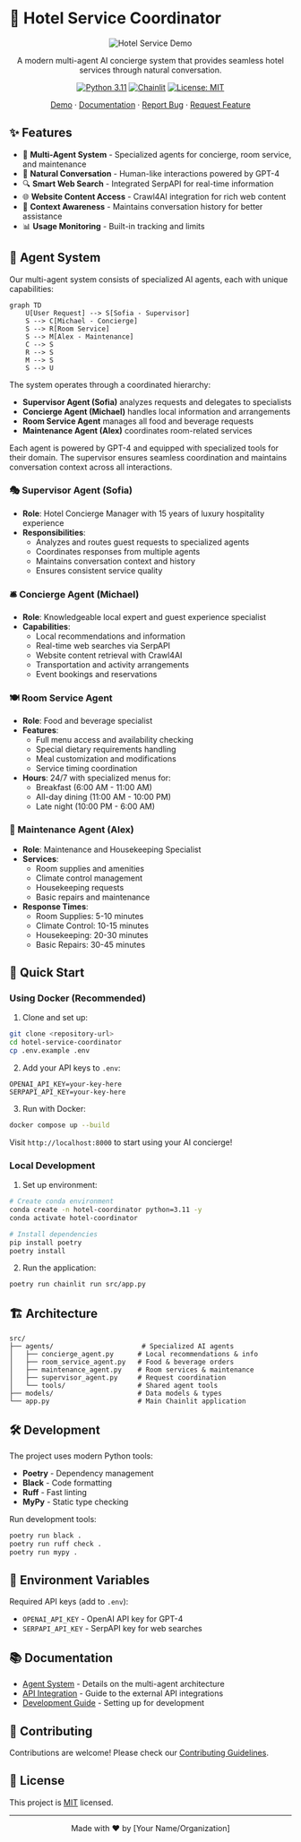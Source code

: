 # 🏨 Hotel Service Coordinator

<div align="center">

![Hotel Service Demo](docs/demo.gif)

A modern multi-agent AI concierge system that provides seamless hotel services through natural conversation.

[![Python 3.11](https://img.shields.io/badge/Python-3.11-blue.svg)](https://www.python.org/downloads/)
[![Chainlit](https://img.shields.io/badge/Chainlit-2.2.0-orange.svg)](https://docs.chainlit.io)
[![License: MIT](https://img.shields.io/badge/License-MIT-yellow.svg)](https://opensource.org/licenses/MIT)

[Demo](https://demo-link) · [Documentation](docs/) · [Report Bug](issues/new) · [Request Feature](issues/new)

</div>

## ✨ Features

- 🤖 **Multi-Agent System** - Specialized agents for concierge, room service, and maintenance
- 💬 **Natural Conversation** - Human-like interactions powered by GPT-4
- 🔍 **Smart Web Search** - Integrated SerpAPI for real-time information
- 🌐 **Website Content Access** - Crawl4AI integration for rich web content
- 📝 **Context Awareness** - Maintains conversation history for better assistance
- 📊 **Usage Monitoring** - Built-in tracking and limits

## 🤖 Agent System

Our multi-agent system consists of specialized AI agents, each with unique capabilities:

```mermaid
graph TD
    U[User Request] --> S[Sofia - Supervisor]
    S --> C[Michael - Concierge]
    S --> R[Room Service]
    S --> M[Alex - Maintenance]
    C --> S
    R --> S
    M --> S
    S --> U
```

The system operates through a coordinated hierarchy:
- **Supervisor Agent (Sofia)** analyzes requests and delegates to specialists
- **Concierge Agent (Michael)** handles local information and arrangements
- **Room Service Agent** manages all food and beverage requests
- **Maintenance Agent (Alex)** coordinates room-related services

Each agent is powered by GPT-4 and equipped with specialized tools for their domain. The supervisor ensures seamless coordination and maintains conversation context across all interactions.

### 🎭 Supervisor Agent (Sofia)

- **Role**: Hotel Concierge Manager with 15 years of luxury hospitality experience
- **Responsibilities**:
    - Analyzes and routes guest requests to specialized agents
    - Coordinates responses from multiple agents
    - Maintains conversation context and history
    - Ensures consistent service quality

### 🛎️ Concierge Agent (Michael)

- **Role**: Knowledgeable local expert and guest experience specialist
- **Capabilities**:
    - Local recommendations and information
    - Real-time web searches via SerpAPI
    - Website content retrieval with Crawl4AI
    - Transportation and activity arrangements
    - Event bookings and reservations

### 🍽️ Room Service Agent

- **Role**: Food and beverage specialist
- **Features**:
    - Full menu access and availability checking
    - Special dietary requirements handling
    - Meal customization and modifications
    - Service timing coordination
- **Hours**: 24/7 with specialized menus for:
    - Breakfast (6:00 AM - 11:00 AM)
    - All-day dining (11:00 AM - 10:00 PM)
    - Late night (10:00 PM - 6:00 AM)

### 🔧 Maintenance Agent (Alex)

- **Role**: Maintenance and Housekeeping Specialist
- **Services**:
    - Room supplies and amenities
    - Climate control management
    - Housekeeping requests
    - Basic repairs and maintenance
- **Response Times**:
    - Room Supplies: 5-10 minutes
    - Climate Control: 10-15 minutes
    - Housekeeping: 20-30 minutes
    - Basic Repairs: 30-45 minutes

## 🚀 Quick Start

### Using Docker (Recommended)

1. Clone and set up:

```bash
git clone <repository-url>
cd hotel-service-coordinator
cp .env.example .env
```

2. Add your API keys to `.env`:

```env
OPENAI_API_KEY=your-key-here
SERPAPI_API_KEY=your-key-here
```

3. Run with Docker:

```bash
docker compose up --build
```

Visit `http://localhost:8000` to start using your AI concierge!

### Local Development

1. Set up environment:

```bash
# Create conda environment
conda create -n hotel-coordinator python=3.11 -y
conda activate hotel-coordinator

# Install dependencies
pip install poetry
poetry install
```

2. Run the application:

```bash
poetry run chainlit run src/app.py
```

## 🏗️ Architecture

```
src/
├── agents/                      # Specialized AI agents
│   ├── concierge_agent.py      # Local recommendations & info
│   ├── room_service_agent.py   # Food & beverage orders
│   ├── maintenance_agent.py    # Room services & maintenance
│   ├── supervisor_agent.py     # Request coordination
│   └── tools/                  # Shared agent tools
├── models/                     # Data models & types
└── app.py                      # Main Chainlit application
```

## 🛠️ Development

The project uses modern Python tools:
- **Poetry** - Dependency management
- **Black** - Code formatting
- **Ruff** - Fast linting
- **MyPy** - Static type checking

Run development tools:

```bash
poetry run black .
poetry run ruff check .
poetry run mypy .
```

## 🔑 Environment Variables

Required API keys (add to `.env`):
- `OPENAI_API_KEY` - OpenAI API key for GPT-4
- `SERPAPI_API_KEY` - SerpAPI key for web searches

## 📚 Documentation

- [Agent System](docs/agents.md) - Details on the multi-agent architecture
- [API Integration](docs/apis.md) - Guide to the external API integrations
- [Development Guide](docs/development.md) - Setting up for development

## 🤝 Contributing

Contributions are welcome! Please check our [Contributing Guidelines](CONTRIBUTING.md).

## 📝 License

This project is [MIT](LICENSE) licensed.

---

<div align="center">
Made with ❤️ by [Your Name/Organization]
</div>
